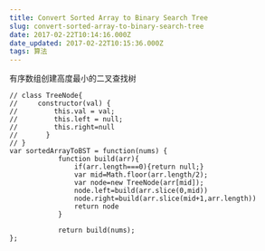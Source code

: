 ```yaml
---
title: Convert Sorted Array to Binary Search Tree
slug: convert-sorted-array-to-binary-search-tree
date: 2017-02-22T10:14:16.000Z
date_updated: 2017-02-22T10:15:36.000Z
tags: 算法
---
```


有序数组创建高度最小的二叉查找树

    // class TreeNode{
    //     constructor(val) {
    //         this.val = val;
    //         this.left = null;
    //         this.right=null
    //       }
    // }
    var sortedArrayToBST = function(nums) {
                function build(arr){
    				if(arr.length===0){return null;}
                    var mid=Math.floor(arr.length/2);
    				var node=new TreeNode(arr[mid]);
    				node.left=build(arr.slice(0,mid))
    				node.right=build(arr.slice(mid+1,arr.length))
    				return node
                }
    
                return build(nums);
    };
    
